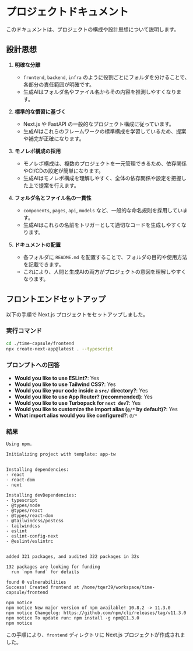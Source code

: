 # プロジェクトドキュメント

このドキュメントは、プロジェクトの構成や設計思想について説明します。

## 設計思想

1. **明確な分離**
   - `frontend`, `backend`, `infra` のように役割ごとにフォルダを分けることで、各部分の責任範囲が明確です。
   - 生成AIはフォルダ名やファイル名からその内容を推測しやすくなります。

2. **標準的な慣習に基づく**
   - Next.js や FastAPI の一般的なプロジェクト構成に従っています。
   - 生成AIはこれらのフレームワークの標準構成を学習しているため、提案や補完が正確になります。

3. **モノレポ構成の採用**
   - モノレポ構成は、複数のプロジェクトを一元管理できるため、依存関係やCI/CDの設定が簡単になります。
   - 生成AIはモノレポ構成を理解しやすく、全体の依存関係や設定を把握した上で提案を行えます。

4. **フォルダ名とファイル名の一貫性**
   - `components`, `pages`, `api`, `models` など、一般的な命名規則を採用しています。
   - 生成AIはこれらの名前をトリガーとして適切なコードを生成しやすくなります。

5. **ドキュメントの配置**
   - 各フォルダに `README.md` を配置することで、フォルダの目的や使用方法を記載できます。
   - これにより、人間と生成AIの両方がプロジェクトの意図を理解しやすくなります。

## フロントエンドセットアップ

以下の手順で Next.js プロジェクトをセットアップしました。

### 実行コマンド
```bash
cd ./time-capsule/frontend
npx create-next-app@latest . --typescript
```

### プロンプトへの回答
- **Would you like to use ESLint?**: Yes
- **Would you like to use Tailwind CSS?**: Yes
- **Would you like your code inside a `src/` directory?**: Yes
- **Would you like to use App Router? (recommended)**: Yes
- **Would you like to use Turbopack for `next dev`?**: Yes
- **Would you like to customize the import alias (`@/*` by default)?**: Yes
- **What import alias would you like configured?**: `@/*`

### 結果
```plaintext
Using npm.

Initializing project with template: app-tw


Installing dependencies:
- react
- react-dom
- next

Installing devDependencies:
- typescript
- @types/node
- @types/react
- @types/react-dom
- @tailwindcss/postcss
- tailwindcss
- eslint
- eslint-config-next
- @eslint/eslintrc


added 321 packages, and audited 322 packages in 32s

132 packages are looking for funding
  run `npm fund` for details

found 0 vulnerabilities
Success! Created frontend at /home/tqer39/workspace/time-capsule/frontend

npm notice
npm notice New major version of npm available! 10.8.2 -> 11.3.0
npm notice Changelog: https://github.com/npm/cli/releases/tag/v11.3.0
npm notice To update run: npm install -g npm@11.3.0
npm notice
```

この手順により、`frontend` ディレクトリに Next.js プロジェクトが作成されました。
